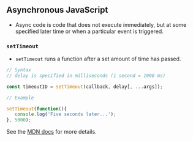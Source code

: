 ## Asynchronous JavaScript

- Async code is code that does not execute immediately,
  but at some specified later time or when a particular
  event is triggered.

### `setTimeout`

- `setTimeout` runs a function after a set amount of time
  has passed.

```js
// Syntax
// delay is specified in milliseconds (1 second = 1000 ms)

const timeoutID = setTimeout(callback, delay[, ...args]);

// Example

setTimeout(function(){
   console.log('Five seconds later...');
}, 5000);
```

See the [MDN docs](https://developer.mozilla.org/en-US/docs/Web/API/WindowOrWorkerGlobalScope/setTimeout) for more details.


